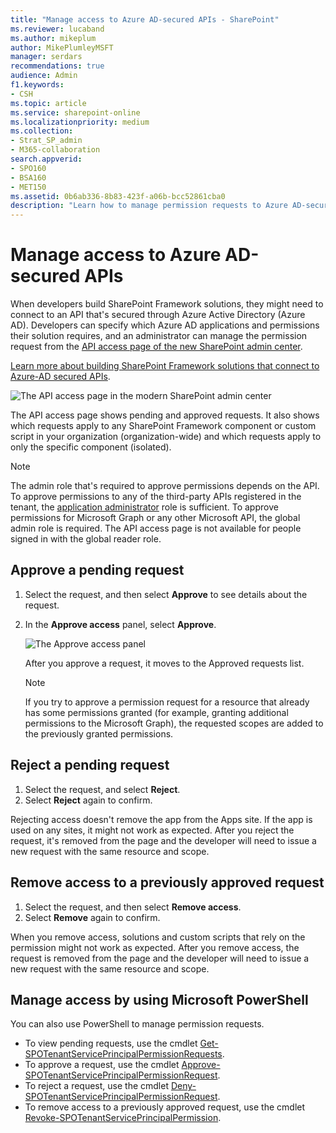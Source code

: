 ```yaml
---
title: "Manage access to Azure AD-secured APIs - SharePoint"
ms.reviewer: lucaband
ms.author: mikeplum
author: MikePlumleyMSFT
manager: serdars
recommendations: true
audience: Admin
f1.keywords:
- CSH
ms.topic: article
ms.service: sharepoint-online
ms.localizationpriority: medium
ms.collection:  
- Strat_SP_admin
- M365-collaboration
search.appverid:
- SPO160
- BSA160
- MET150
ms.assetid: 0b6ab336-8b83-423f-a06b-bcc52861cba0
description: "Learn how to manage permission requests to Azure AD-secured APIs from SharePoint Framework components and scripts."
---
```


# Manage access to Azure AD-secured APIs

When developers build SharePoint Framework solutions, they might need to connect to an API that's secured through Azure Active Directory (Azure AD). Developers can specify which Azure AD applications and permissions their solution requires, and an administrator can manage the permission request from the [API access page of the new SharePoint admin center](https://admin.microsoft.com/sharepoint?page=webApiPermissionManagement&modern=true).

[Learn more about building SharePoint Framework solutions that connect to Azure-AD secured APIs](/sharepoint/dev/spfx/use-aadhttpclient#manage-permission-requests).

   ![The API access page in the modern SharePoint admin center](media/api-access-page.png)

The API access page shows pending and approved requests. It also shows which requests apply to any SharePoint Framework component or custom script in your organization (organization-wide) and which requests apply to only the specific component (isolated).

   > [!NOTE]
   > The admin role that's required to approve permissions depends on the API. To approve permissions to any of the third-party APIs registered in the tenant, the [application administrator](/azure/active-directory/roles/permissions-reference#application-administrator) role is sufficient. To approve permissions for Microsoft Graph or any other Microsoft API, the global admin role is required. The API access page is not available for people signed in with the global reader role. 

## Approve a pending request

1. Select the request, and then select **Approve** to see details about the request.
2. In the **Approve access** panel, select **Approve**.

    ![The Approve access panel](media/approve-access.png)

    After you approve a request, it moves to the Approved requests list.

    > [!NOTE]
    > If you try to approve a permission request for a resource that already has some permissions granted (for example, granting additional permissions to the Microsoft Graph), the requested scopes are added to the previously granted permissions.

## Reject a pending request

1. Select the request, and select **Reject**.
2. Select **Reject** again to confirm.

Rejecting access doesn't remove the app from the Apps site. If the app is used on any sites, it might not work as expected. After you reject the request, it's removed from the page and the developer will need to issue a new request with the same resource and scope.

## Remove access to a previously approved request

1. Select the request, and then select **Remove access**.
2. Select **Remove** again to confirm.

When you remove access, solutions and custom scripts that rely on the permission might not work as expected. After you remove access, the request is removed from the page and the developer will need to issue a new request with the same resource and scope.

## Manage access by using Microsoft PowerShell

You can also use PowerShell to manage permission requests.

- To view pending requests, use the cmdlet [Get-SPOTenantServicePrincipalPermissionRequests](/powershell/module/sharepoint-online/get-spotenantserviceprincipalpermissionrequests?view=sharepoint-ps&preserve-view=true).
- To approve a request, use the cmdlet [Approve-SPOTenantServicePrincipalPermissionRequest](/powershell/module/sharepoint-online/Approve-SPOTenantServicePrincipalPermissionRequest?view=sharepoint-ps&preserve-view=true).
- To reject a request, use the cmdlet [Deny-SPOTenantServicePrincipalPermissionRequest](/powershell/module/sharepoint-online/deny-spotenantserviceprincipalpermissionrequest?view=sharepoint-ps&preserve-view=true).
- To remove access to a previously approved request, use the cmdlet [Revoke-SPOTenantServicePrincipalPermission](/powershell/module/sharepoint-online/revoke-spotenantserviceprincipalpermission?view=sharepoint-ps&preserve-view=true).
